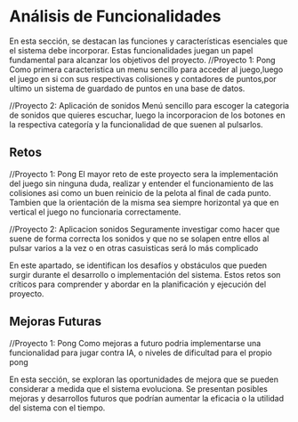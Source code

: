 # Análisis de Funcionalidades
En esta sección, se destacan las funciones y características esenciales que el sistema debe incorporar. Estas funcionalidades juegan un papel fundamental para alcanzar los objetivos del proyecto.
//Proyecto 1: Pong
Como primera caracteristica un menu sencillo para acceder al juego,luego el juego en si con sus respectivas colisiones y contadores de puntos,por ultimo un sistema de guardado de puntos en una base de datos.

//Proyecto 2: Aplicación de sonidos
Menú sencillo para escoger la categoria de sonidos que quieres escuchar, luego la incorporacion de los botones en la respectiva categoría y la funcionalidad de que suenen al pulsarlos.

## Retos
//Proyecto 1: Pong
El mayor reto de este proyecto sera la implementación del juego sin ninguna duda, realizar y entender el funcionamiento de las colisiones asi como un buen reinicio de la pelota al final de cada punto. Tambien que la orientación de la misma sea siempre horizontal ya que en vertical el juego no funcionaria correctamente.

//Proyecto 2: Aplicacion sonidos
Seguramente investigar como hacer que suene de forma correcta los sonidos y que no se solapen entre ellos al pulsar varios a la vez o en otras casuisticas será lo más complicado

En este apartado, se identifican los desafíos y obstáculos que pueden surgir durante el desarrollo o implementación del sistema. Estos retos son críticos para comprender y abordar en la planificación y ejecución del proyecto.

## Mejoras Futuras

//Proyecto 1: Pong
Como mejoras a futuro podria implementarse una funcionalidad para jugar contra IA, o niveles de dificultad para el propio pong

En esta sección, se exploran las oportunidades de mejora que se pueden considerar a medida que el sistema evoluciona. Se presentan posibles mejoras y desarrollos futuros que podrían aumentar la eficacia o la utilidad del sistema con el tiempo.

